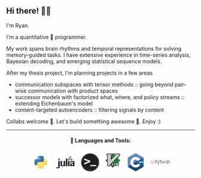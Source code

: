 Hi there! 🙋‍♂️
---

I'm Ryan.

I'm a quantitative 🧮 programmer.

My work spans brain rhythms and temporal representations for solving memory-guided tasks. I have extensive experience in time-series analysis, Bayesian decoding, and emerging statistical sequence models.

After my thesis project, I'm planning projects in a few areas
- communication subspaces with tensor methods :: going beyond pair-wise communication with product spaces
- successor models with factorized what, where, and policy streams :: extending Eichenbaum's model
- content-targeted autoencoders :: filtering signals by content

Collabs welcome 🤝. Let's build something awesome 🧨. Enjoy :)

--- 
<h4 align="center"> 🧰 Languages and Tools: </h4>
<p align="center">
<img src="https://raw.githubusercontent.com/github/explore/80688e429a7d4ef2fca1e82350fe8e3517d3494d/topics/python/python.png" alt="Python" height="50" style="vertical-align:top; margin:6px">
  
<img src="https://github.com/github/explore/blob/main/topics/julia/julia.png?raw=true" alt="Julia" height="50" style="vertical-align:top; margin:6px">
  
<img src="https://raw.githubusercontent.com/github/explore/80688e429a7d4ef2fca1e82350fe8e3517d3494d/topics/terminal/terminal.png" alt="Terminal" height="50" style="vertical-align:top; margin:6px">
  
<img src="https://raw.githubusercontent.com/github/explore/80688e429a7d4ef2fca1e82350fe8e3517d3494d/topics/vim/vim.png" alt="vim" height="40" style="vertical-align:top; margin:6px">

<img src="https://github.com/github/explore/blob/main/topics/cpp/cpp.png?raw=true" alt="cpp" height="50" style="vertical-align:top; margin:6px">

<img src="https://github.com/github/explore/blob/main/topics/pytorch/pytorch.png?raw=true" alt="cpp" height="50" style="vertical-align:top; margin:6px">
</p>
<!--<p align="center">
  <img src="https://github.com/github/explore/blob/main/topics/tensorflow/tensorflow.png?raw=true" alt="cpp" height="50" style="vertical-align:top; margin:6px">
  <img src="https://raw.githubusercontent.com/FluxML/Flux.jl/master/docs/src/assets/logo-dark.png#gh-dark-mode-only" alt="cpp" height="50" style="vertical-align:top; margin:6px">
</p>-->


<!--[![GitHub Streak](http://github-readme-streak-stats.herokuapp.com?user=synapticsage&theme=dark)](https://git.io/streak-stats)-->


